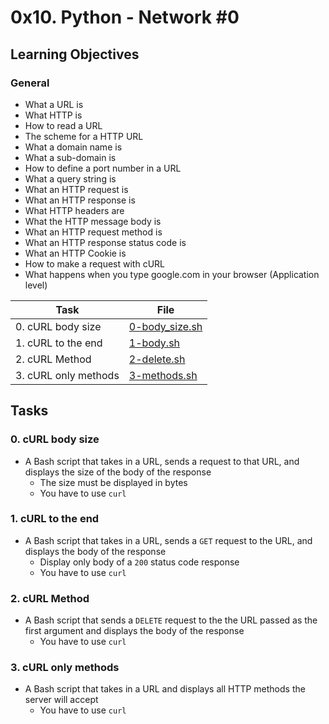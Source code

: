 # 0x10. Python - Network #0

## Learning Objectives

### General

* What a URL is
* What HTTP is
* How to read a URL
* The scheme for a HTTP URL
* What a domain name is
* What a sub-domain is
* How to define a port number in a URL
* What a query string is
* What an HTTP request is
* What an HTTP response is
* What HTTP headers are
* What the HTTP message body is
* What an HTTP request method is
* What an HTTP response status code is
* What an HTTP Cookie is
* How to make a request with cURL
* What happens when you type google.com in your browser (Application level)

| Task | File |
| ---- | ---- |
| 0. cURL body size | [0-body_size.sh](./0-body_size.sh) |
| 1. cURL to the end | [1-body.sh](./1-body.sh) |
| 2. cURL Method | [2-delete.sh](./2-delete.sh) |
| 3. cURL only methods | [3-methods.sh](./3-methods.sh) |

## Tasks
### 0. cURL body size
* A Bash script that takes in a URL, sends a request to that URL, and displays the size of the body of the response
    * The size must be displayed in bytes
    * You have to use `curl`
### 1. cURL to the end
* A Bash script that takes in a URL, sends a `GET` request to the URL, and displays the body of the response
    * Display only body of a `200` status code response
    * You have to use `curl`
### 2. cURL Method
* A Bash script that sends a `DELETE` request to the the URL passed as the first argument and displays the body of the response
    * You have to use `curl`
### 3. cURL only methods
* A Bash script that takes in a URL and displays all HTTP methods the server will accept
    * You have to use `curl`
